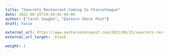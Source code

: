 ```yaml
---
title: "Seacrets Restaurant Coming to Chincoteague"
date: 2022-08-25T19:49:02-04:00
author: ["Carol Vaughn", "Eastern Shore Post"]
draft: false

external_url: https://www.easternshorepost.com/2022/08/25/seacrets-restaurant-coming-to-chincoteague/
external_url_target: _blank

weight: 1
---
```

